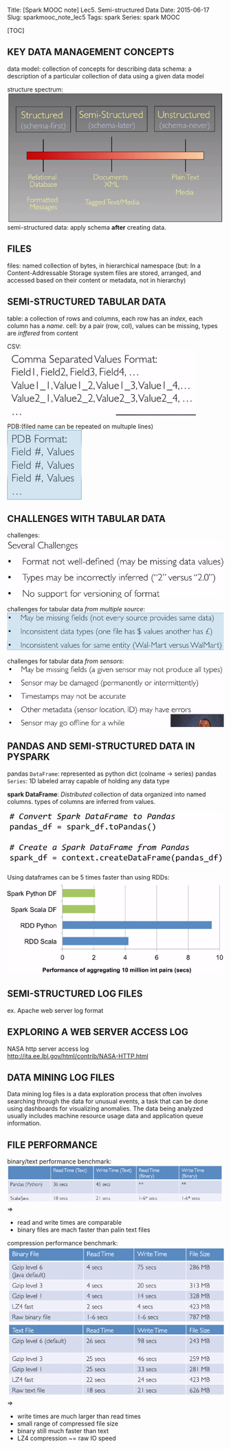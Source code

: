Title: [Spark MOOC note] Lec5. Semi-structured Data
Date: 2015-06-17
Slug: sparkmooc_note_lec5
Tags: spark
Series: spark MOOC
 
[TOC]  

KEY DATA MANAGEMENT CONCEPTS
----------------------------
data model: collection of concepts for describing data
schema: a description of a particular collection of data using a given data model

structure spectrum:   
![](../images/sparkmooc_note_lec5/pasted_image.png)
semi-structured data: apply schema **after** creating data. 

FILES
-----
files: named collection of bytes, in hierarchical namespace (but: In a Content-Addressable Storage system files are stored, arranged, and accessed based on their content or metadata, not in hierarchy)

SEMI-STRUCTURED TABULAR DATA
----------------------------
table: a collection of rows and columns, each row has an *index*, each column has a *name*. 
cell: by a pair (row, col), values can be missing, types are *inffered* from content

CSV:  
![](../images/sparkmooc_note_lec5/pasted_image002.png)

PDB:(filed name can be repeated on multuple lines)    
![](../images/sparkmooc_note_lec5/pasted_image001.png) 


CHALLENGES WITH TABULAR DATA
----------------------------
challenges:   
![](../images/sparkmooc_note_lec5/pasted_image003.png)

challenges for tabular data *from multiple source*:   
![](../images/sparkmooc_note_lec5/pasted_image004.png)

challenges for tabular data *from sensors*:   
![](../images/sparkmooc_note_lec5/pasted_image005.png)


PANDAS AND SEMI-STRUCTURED DATA IN PYSPARK
------------------------------------------
pandas ``DataFrame``: represented as python dict (colname → series)
pandas ``Series``: 1D labeled array capable of holding any data type

**spark DataFrame**: *Distributed* collection of data organized into named columns. 
types of columns are inferred from values. 

![](../images/sparkmooc_note_lec5/pasted_image006.png)

Using dataframes can be 5 times faster than using RDDs:   
![](../images/sparkmooc_note_lec5/pasted_image007.png)

SEMI-STRUCTURED LOG FILES
-------------------------
ex. Apache web server log format

EXPLORING A WEB SERVER ACCESS LOG
---------------------------------
NASA http server access log  
<http://ita.ee.lbl.gov/html/contrib/NASA-HTTP.html>

DATA MINING LOG FILES
---------------------
Data mining log files is a data exploration process that often involves searching through the data for unusual events, a task that can be done using dashboards for visualizing anomalies. The data being analyzed usually includes machine resource usage data and application queue information.

FILE PERFORMANCE
----------------
binary/text performance benchmark:  
![](../images/sparkmooc_note_lec5/pasted_image008.png)  
⇒

* read and write times are comparable 
* binary files are mach faster than palin text files


compression performance benchmark:  
![](../images/sparkmooc_note_lec5/pasted_image009.png)  
⇒ 

* write times are much larger than read times 
* small range of compressed file size
* binary still much faster than text 
* LZ4 compression ~= raw IO speed




